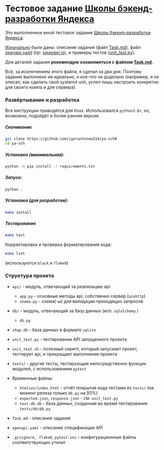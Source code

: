 # Тестовое задание [Школы бэкенд-разработки Яндекса](https://academy.yandex.ru/schools/backend)

Это выполненное мной тестовое задание [Школы бэкенд-разработки Яндекса](https://academy.yandex.ru/schools/backend).

[Изначально](https://github.com/igorantonow314/ya-sch/tree/409abfb27a81c1dacd687f2869251bd64e0df7d9) были даны: описание задания (файл [Task.md](Task.md)), файл [openapi.yaml](openapi.yaml) (tip: [swagger.io](https://editor.swagger.io/)), и примеры тестов ([unit_test.py](unit_test.py)).

Для деталей задания **рекомендую ознакомиться с файлом [Task.md](Task.md).**

Всё, за исключением этого файла, я сделал за два дня. Поэтому задание выполнено не идеально, и кое-что не доделано (например, я не описал, как сделать свой systemd unit, успел лишь настроить конкретно для своего компа и для сервера). 



### Развёртывание и разработка

Все инструкции приводятся для linux. Использовался `python3.8+`, но, возможно, подойдёт и более ранняя версия.

##### Скачивание
```bash
git clone https://github.com/igorantonow314/ya-sch#
cd ya-sch
```

##### Установка (минимальная):
```bash
python -m pip install -r requirements.txt
```
##### Запуск:
```bash
python .
```

##### Установка (для разработки):
```bash
make install
```

##### Тестирование
```bash
make test
```

Корректировка и проверка форматирования кода:
```bash
make lint
```
(используются `black` и `flake8`)


### Структура проекта

- `api/` - модуль, отвечающий за реализацию api
  - `app.py` - основные методы api, собственно сервер (`aiohttp`)
  - `shema.py` - схема(-ы) для валидации приходящих запросов
- `db/` - модуль, отвечающий за базу данных (исп. `sqlalchemy` )
  - `db.py`

- `shop.db` - база данных в формате `sqlite`

- `unit_test.py` - тестирование API запущенного проекта
- `unit_test.sh` - полезный скрипт, который запускает проект, тестирует api, и прекращает выполнение проекта
- `tests/` - другие тесты, тестирующие непосредственно функции модулей, с использованием `pytest`

- Временные файлы:
	- `htmlcov/index.html` - отчёт покрытия кода тестами из `tests/` (на момент релиза только `db.py` на 93%)
	- `expected.json`, `response.json` - см. `unit_test.py`
	- `test-db.db` - база данных, созданная во время тестирования `tests/db/db.py`

- `Task.md` - описание задания
- `openapi.yaml` - описание спецификации API
- `.gitignore`, `.flake8`, `pytest.ini` - конфигурационные файлы соответствующих утилит
